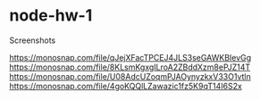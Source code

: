 # node-hw-1

Screenshots

https://monosnap.com/file/qJejXFacTPCEJ4JLS3seGAWKBIevGg
https://monosnap.com/file/8KLsmKgxgILroA2ZBddXzm8ePJZ14T
https://monosnap.com/file/U08AdcUZoqmPJAOynyzkxV33O1vtln
https://monosnap.com/file/4goKQQlLZawazic1fz5K9qT14I6S2x
